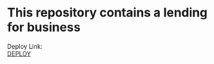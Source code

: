 # This repository contains a lending for business

Deploy Link:  
[DEPLOY](https://slumber-parties.github.io/business/)
